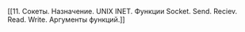 [[11. Сокеты. Назначение. UNIX INET. Функции Socket. Send. Reciev. Read. Write. Аргументы функций.]]

